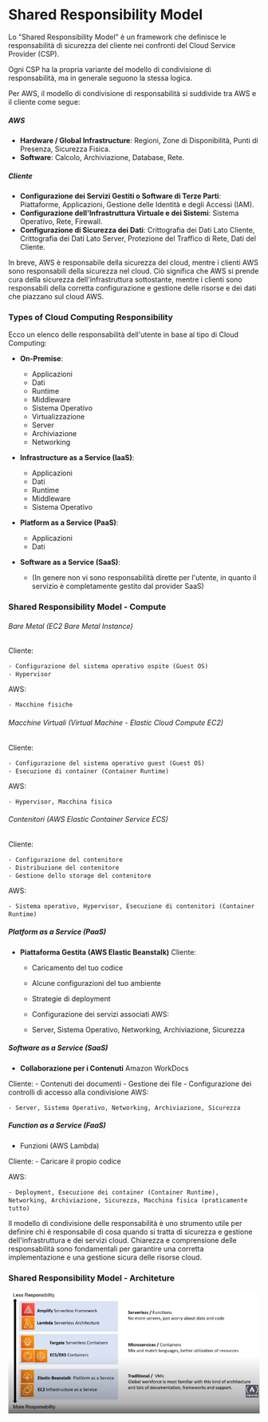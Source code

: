 # Shared Responsibility Model

Lo "Shared Responsibility Model" è un framework che definisce le responsabilità di sicurezza del cliente nei confronti del Cloud Service Provider (CSP).

Ogni CSP ha la propria variante del modello di condivisione di responsabilità, ma in generale seguono la stessa logica.

Per AWS, il modello di condivisione di responsabilità si suddivide tra AWS e il cliente come segue:

##### AWS
- **Hardware / Global Infrastructure**: Regioni, Zone di Disponibilità, Punti di Presenza, Sicurezza Fisica.
- **Software**: Calcolo, Archiviazione, Database, Rete.

##### Cliente
- **Configurazione dei Servizi Gestiti o Software di Terze Parti**: Piattaforme, Applicazioni, Gestione delle Identità e degli Accessi (IAM).
- **Configurazione dell'Infrastruttura Virtuale e dei Sistemi**: Sistema Operativo, Rete, Firewall.
- **Configurazione di Sicurezza dei Dati**: Crittografia dei Dati Lato Cliente, Crittografia dei Dati Lato Server, Protezione del Traffico di Rete, Dati del Cliente.

In breve, AWS è responsabile della sicurezza del cloud, mentre i clienti AWS sono responsabili della sicurezza nel cloud. Ciò significa che AWS si prende cura della sicurezza dell'infrastruttura sottostante, mentre i clienti sono responsabili della corretta configurazione e gestione delle risorse e dei dati che piazzano sul cloud AWS.

### Types of Cloud Computing Responsibility

Ecco un elenco delle responsabilità dell'utente in base al tipo di Cloud Computing:

- **On-Premise**:
    - Applicazioni
    - Dati
    - Runtime
    - Middleware
    - Sistema Operativo
    - Virtualizzazione
    - Server
    - Archiviazione
    - Networking

- **Infrastructure as a Service (IaaS)**:
    - Applicazioni
    - Dati
    - Runtime
    - Middleware
    - Sistema Operativo
- **Platform as a Service (PaaS)**:
    - Applicazioni
    - Dati
- **Software as a Service (SaaS)**:
    - (In genere non vi sono responsabilità dirette per l'utente, in quanto il servizio è completamente gestito dal provider SaaS)

### Shared Responsibility Model - Compute

###### Bare Metal (EC2 Bare Metal Instance)
Cliente: 

    - Configurazione del sistema operativo ospite (Guest OS)
    - Hypervisor
AWS: 

    - Macchine fisiche

###### Macchine Virtuali (Virtual Machine - Elastic Cloud Compute EC2)
Cliente: 

    - Configurazione del sistema operativo guest (Guest OS)
    - Esecuzione di container (Container Runtime)
AWS:

    - Hypervisor, Macchina fisica

###### Contenitori (AWS Elastic Container Service ECS)
Cliente:

    - Configurazione del contenitore
    - Distribuzione del contenitore
    - Gestione dello storage del contenitore

AWS: 

    - Sistema operativo, Hypervisor, Esecuzione di contenitori (Container Runtime)

##### Platform as a Service (PaaS)

- **Piattaforma Gestita (AWS Elastic Beanstalk)**
Cliente:
    
    - Caricamento del tuo codice  
    - Alcune configurazioni del tuo ambiente    
    - Strategie di deployment 
    - Configurazione dei servizi associati
AWS:

    - Server, Sistema Operativo, Networking, Archiviazione, Sicurezza

##### Software as a Service (SaaS)

- **Collaborazione per i Contenuti** Amazon WorkDocs

Cliente:
    - Contenuti dei documenti
    - Gestione dei file
    - Configurazione dei controlli di accesso alla condivisione
AWS: 

    - Server, Sistema Operativo, Networking, Archiviazione, Sicurezza


##### Function as a Service (FaaS)

- Funzioni (AWS Lambda) 

Cliente:
    - Caricare il propio codice

AWS: 

    - Deployment, Esecuzione dei container (Container Runtime), Networking, Archiviazione, Sicurezza, Macchina fisica (praticamente tutto)


Il modello di condivisione delle responsabilità è uno strumento utile per definire chi è responsabile di cosa quando si tratta di sicurezza e gestione dell'infrastruttura e dei servizi cloud. Chiarezza e comprensione delle responsabilità sono fondamentali per garantire una corretta implementazione e una gestione sicura delle risorse cloud.

### Shared Responsibility Model - Architeture

![Shared Responsibility Model](https://github.com/Elpiu/MindMemoir/blob/main/AWS%20CLF-C01%20(AWS%20Cloud%20Practitioner)/imgs/AWS_responsability_model.png?raw=true)





